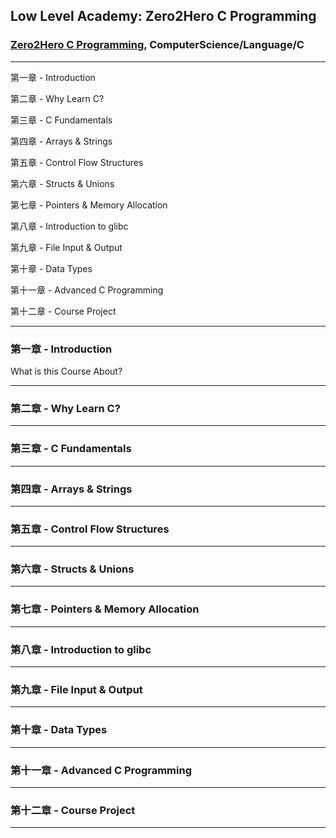 ## Low Level Academy: Zero2Hero C Programming

### [Zero2Hero C Programming](https://lowlevel.academy/courses/zero2hero), ComputerScience/Language/C

---

第一章 - Introduction

第二章 - Why Learn C?

第三章 - C Fundamentals

第四章 - Arrays & Strings

第五章 - Control Flow Structures

第六章 - Structs & Unions

第七章 - Pointers & Memory Allocation

第八章 - Introduction to glibc

第九章 - File Input & Output

第十章 - Data Types

第十一章 - Advanced C Programming

第十二章 - Course Project

---

### 第一章 - Introduction

What is this Course About?

---

### 第二章 - Why Learn C?

---

### 第三章 - C Fundamentals

---

### 第四章 - Arrays & Strings

---

### 第五章 - Control Flow Structures

---

### 第六章 - Structs & Unions

---

### 第七章 - Pointers & Memory Allocation

---

### 第八章 - Introduction to glibc

---

### 第九章 - File Input & Output

---

### 第十章 - Data Types

---

### 第十一章 - Advanced C Programming

---

### 第十二章 - Course Project

---
